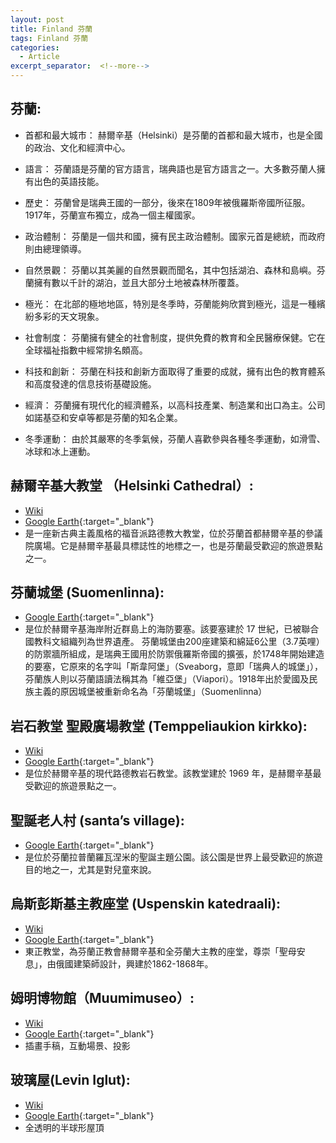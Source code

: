 ```yaml
---
layout: post
title: Finland 芬蘭
tags: Finland 芬蘭
categories:
  - Article
excerpt_separator:  <!--more-->
---
```

## 芬蘭:  
- 首都和最大城市： 赫爾辛基（Helsinki）是芬蘭的首都和最大城市，也是全國的政治、文化和經濟中心。

- 語言： 芬蘭語是芬蘭的官方語言，瑞典語也是官方語言之一。大多數芬蘭人擁有出色的英語技能。

- 歷史： 芬蘭曾是瑞典王國的一部分，後來在1809年被俄羅斯帝國所征服。1917年，芬蘭宣布獨立，成為一個主權國家。

- 政治體制： 芬蘭是一個共和國，擁有民主政治體制。國家元首是總統，而政府則由總理領導。

- 自然景觀： 芬蘭以其美麗的自然景觀而聞名，其中包括湖泊、森林和島嶼。芬蘭擁有數以千計的湖泊，並且大部分土地被森林所覆蓋。

- 極光： 在北部的極地地區，特別是冬季時，芬蘭能夠欣賞到極光，這是一種繽紛多彩的天文現象。

- 社會制度： 芬蘭擁有健全的社會制度，提供免費的教育和全民醫療保健。它在全球福祉指數中經常排名頗高。

- 科技和創新： 芬蘭在科技和創新方面取得了重要的成就，擁有出色的教育體系和高度發達的信息技術基礎設施。

- 經濟： 芬蘭擁有現代化的經濟體系，以高科技產業、制造業和出口為主。公司如諾基亞和安卓等都是芬蘭的知名企業。

- 冬季運動： 由於其嚴寒的冬季氣候，芬蘭人喜歡參與各種冬季運動，如滑雪、冰球和冰上運動。

## 赫爾辛基大教堂 （Helsinki Cathedral）:
- [Wiki](https://zh.wikipedia.org/zh-tw/%E8%B5%AB%E5%B0%94%E8%BE%9B%E5%9F%BA%E4%B8%BB%E6%95%99%E5%BA%A7%E5%A0%82 "Wiki")
- [Google Earth](https://earth.google.com/web/search/@60.17018039,24.95237562,37.50166748a,554.41828212d,35y,-8.15427824h,55.76161821t,0r/ "google"){:target="_blank"} 
 - 是一座新古典主義風格的福音派路德教大教堂，位於芬蘭首都赫爾辛基的參議院廣場。它是赫爾辛基最具標誌性的地標之一，也是芬蘭最受歡迎的旅遊景點之一。 

## 芬蘭城堡 (Suomenlinna):
- [Google Earth](https://earth.google.com/web/search/Suomenlinna/@60.14513975,24.98388908,-4.73658562a,4132.91678199d,35y,138.83994819h,53.81853354t,-0r/ "google"){:target="_blank"} 
- 是位於赫爾辛基海岸附近群島上的海防要塞。該要塞建於 17 世紀，已被聯合國教科文組織列為世界遺產。 
芬蘭城堡由200座建築和綿延6公里（3.7英哩）的防禦牆所組成，是瑞典王國用於防禦俄羅斯帝國的擴張，於1748年開始建造的要塞，它原來的名字叫「斯韋阿堡」（Sveaborg，意即「瑞典人的城堡」），芬蘭族人則以芬蘭語讀法稱其為「維亞堡」（Viapori）。1918年出於愛國及民族主義的原因城堡被重新命名為「芬蘭城堡」（Suomenlinna）

## 岩石教堂 聖殿廣場教堂 (Temppeliaukion kirkko):
- [Wiki](https://zh.wikipedia.org/zh-tw/%E5%9C%A3%E6%AE%BF%E5%B9%BF%E5%9C%BA%E6%95%99%E5%A0%82 "Wiki")
- [Google Earth](https://earth.google.com/web/search/Temppeliaukion+kirkko/@60.17343231,24.92548198,29.02559308a,590.63666505d,35y,7.3486964h,58.24112938t,0r/ "google"){:target="_blank"} 
- 是位於赫爾辛基的現代路德教岩石教堂。該教堂建於 1969 年，是赫爾辛基最受歡迎的旅遊景點之一。 

## 聖誕老人村 (santa’s village):
- [Google Earth](https://earth.google.com/web/search/%e8%81%96%e8%aa%95%e8%80%81%e4%ba%ba%e6%9d%91/@66.54381893,25.8469435,163.4559963a,444.52999234d,35y,-9.3671195h,50.09202588t,0r/ "google"){:target="_blank"} 
- 是位於芬蘭拉普蘭羅瓦涅米的聖誕主題公園。該公園是世界上最受歡迎的旅遊目的地之一，尤其是對兒童來說。 

## 烏斯彭斯基主教座堂 (Uspenskin katedraali):
- [Wiki](https://zh.wikipedia.org/zh-tw/%E4%B9%8C%E6%96%AF%E5%BD%AD%E6%96%AF%E5%9F%BA%E4%B8%BB%E6%95%99%E5%BA%A7%E5%A0%82 "Wiki")
- [Google Earth](https://earth.google.com/web/search/Uspenskin+katedraali/@60.16826728,24.95976519,13.89854707a,499.82020196d,35y,13.27281615h,49.85498515t,0r/ "google"){:target="_blank"} 
- 東正教堂，為芬蘭正教會赫爾辛基和全芬蘭大主教的座堂，尊崇「聖母安息」，由俄國建築師設計，興建於1862-1868年。

## 姆明博物館（Muumimuseo）:
- [Wiki](https://zh.wikipedia.org/wiki/%E5%A7%86%E6%98%8E%E5%8D%9A%E7%89%A9%E9%A6%86 "Wiki")
- [Google Earth](https://earth.google.com/web/search/Muumimuseo/@61.49552727,23.78136497,125.42182694a,467.15466688d,35y,8.49586246h,45.85958534t,0r/ "google"){:target="_blank"} 
- 插畫手稿，互動場景、投影

## 玻璃屋(Levin Iglut):
- [Wiki]( "Wiki")
- [Google Earth](https://earth.google.com/web/search/Levin+Iglut/@67.78724598,24.89109709,344.21443276a,400.19759542d,35y,2.06442397h,43.7511776t,0r/ "google"){:target="_blank"} 
- 全透明的半球形屋頂



